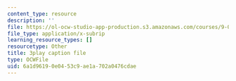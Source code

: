 ```yaml
---
content_type: resource
description: ''
file: https://ol-ocw-studio-app-production.s3.amazonaws.com/courses/9-00sc-introduction-to-psychology-fall-2011/6a1d96190e0453c9ae1a702a0476cdae_2fbrl6WoIyo.srt
file_type: application/x-subrip
learning_resource_types: []
resourcetype: Other
title: 3play caption file
type: OCWFile
uid: 6a1d9619-0e04-53c9-ae1a-702a0476cdae
---
```

